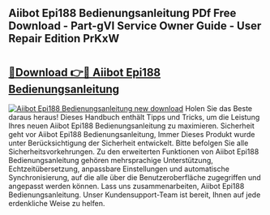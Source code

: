 ## Aiibot Epi188 Bedienungsanleitung PDf Free Download - Part-gVI Service Owner Guide - User Repair Edition PrKxW

# <h2><a href="http://df558tx.blite.top/?on=Aiibot+Epi188+Bedienungsanleitung">🔗Download 👉🔴 Aiibot Epi188 Bedienungsanleitung</a></h2>

[![Aiibot Epi188 Bedienungsanleitung new download](https://i.imgur.com/lujVjoI.png)](http://df558tx.blite.top/?on=Aiibot+Epi188+Bedienungsanleitung)
Holen Sie das Beste daraus heraus! Dieses Handbuch enthält Tipps und Tricks, um die Leistung Ihres neuen Aiibot Epi188 Bedienungsanleitung zu maximieren. Sicherheit geht vor Aiibot Epi188 Bedienungsanleitung, Immer Dieses Produkt wurde unter Berücksichtigung der Sicherheit entwickelt. Bitte befolgen Sie alle Sicherheitsvorkehrungen. Zu den erweiterten Funktionen von Aiibot Epi188 Bedienungsanleitung gehören mehrsprachige Unterstützung, Echtzeitübersetzung, anpassbare Einstellungen und automatische Synchronisierung, auf die alle über die Benutzeroberfläche zugegriffen und angepasst werden können. Lass uns zusammenarbeiten, Aiibot Epi188 Bedienungsanleitung. Unser Kundensupport-Team ist bereit, Ihnen auf jede erdenkliche Weise zu helfen.

